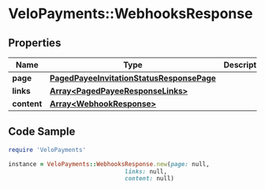 # VeloPayments::WebhooksResponse

## Properties

Name | Type | Description | Notes
------------ | ------------- | ------------- | -------------
**page** | [**PagedPayeeInvitationStatusResponsePage**](PagedPayeeInvitationStatusResponsePage.md) |  | [optional] 
**links** | [**Array&lt;PagedPayeeResponseLinks&gt;**](PagedPayeeResponseLinks.md) |  | [optional] 
**content** | [**Array&lt;WebhookResponse&gt;**](WebhookResponse.md) |  | [optional] 

## Code Sample

```ruby
require 'VeloPayments'

instance = VeloPayments::WebhooksResponse.new(page: null,
                                 links: null,
                                 content: null)
```


